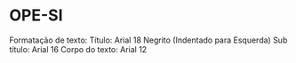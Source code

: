 # OPE-SI
Formatação de texto:
Título: Arial 18 Negrito (Indentado para Esquerda)
Sub título: Arial 16
Corpo do texto: Arial 12
